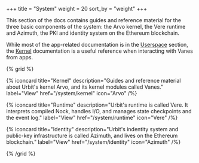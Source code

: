 +++
title = "System"
weight = 20
sort_by = "weight"
+++

This section of the docs contains guides and reference material for the three basic components of the system: the Arvo kernel, the Vere runtime and Azimuth, the PKI and identity system on the Ethereum blockchain.

While most of the app-related documentation is in the [Userspace](/userspace) section, the [Kernel](/system/kernel) documentation is a useful reference when interacting with Vanes from apps.

{% grid %}

  {% iconcard
    title="Kernel"
    description="Guides and reference material about Urbit's kernel Arvo, and its kernel modules called Vanes."
    label="View"
    href="/system/kernel"
    icon="Arvo"
  /%}

  {% iconcard
    title="Runtime"
    description="Urbit's runtime is called Vere. It interprets compiled Nock, handles I/O, and manages state checkpoints and the event log."
    label="View"
    href="/system/runtime"
    icon="Vere"
  /%}

  {% iconcard
    title="Identity"
    description="Urbit's indentity system and public-key infrastructure is called Azimuth, and lives on the Ethereum blockchain."
    label="View"
    href="/system/identity"
    icon="Azimuth"
  /%}

{% /grid %}
